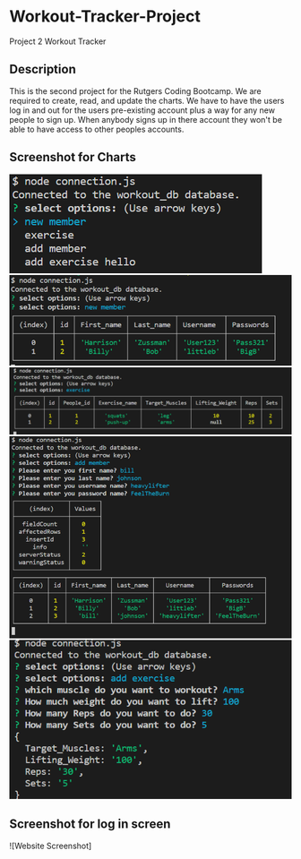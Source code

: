 # Workout-Tracker-Project
Project 2 Workout Tracker

## Description
This is the second project for the Rutgers Coding Bootcamp. We are required to create, read, and update the charts. We have to have the users log in and out for the users pre-existing account plus a way for any new people to sign up. When anybody signs up in there account they won't be able to have access to other peoples accounts.

## Screenshot for Charts
![All the options](./assets/selections.PNG)
![When picked new member](./assets/pick-new-member.PNG)
![When picked exercise](./assets/pick-exercise.PNG)
![When picked add member](./assets/made-new-member.PNG)
![When picked add exercise](./assets/info-for-new-exercise.PNG)

## Screenshot for log in screen
![Website Screenshot]